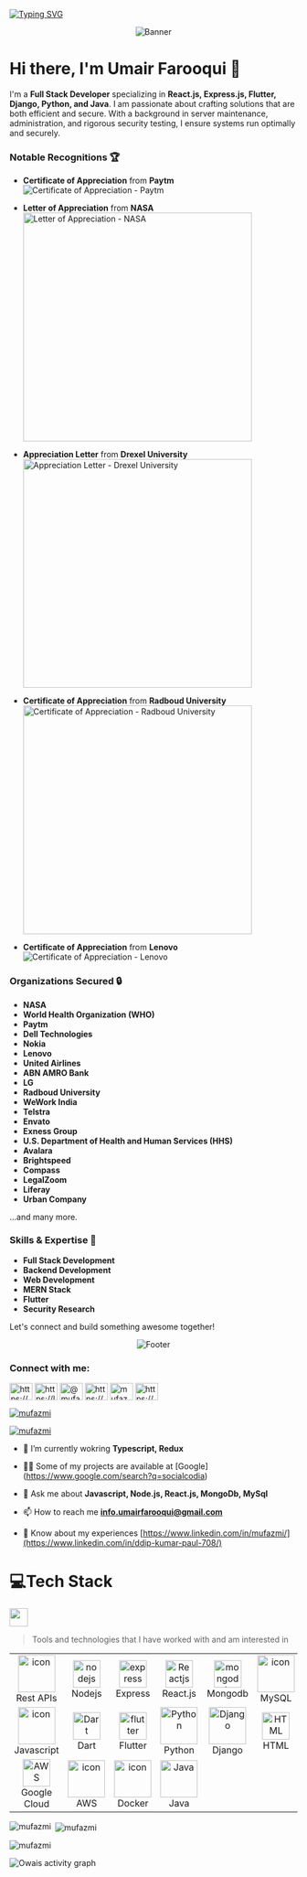 
<a href="https://mufazmi.medium.com"><img src="https://readme-typing-svg.demolab.com?font=Architects+Daughter&size=33&pause=1000&random=false&width=435&lines=I+am+Umair+Farooqui;Full+Stack+Developer+%F0%9F%91%A9%E2%80%8D%F0%9F%92%BB;Security+Researcher+%F0%9F%93%96;Bug+Hunter%F0%9F%90%9E;Penetration+Tester%F0%9F%92%BB" alt="Typing SVG" /></a>

<p align="center">
  <img src="https://raw.githubusercontent.com/mufazmi/mufazmi/master/banner.png" alt="Banner">
</p>

# Hi there, I'm Umair Farooqui 👋

I'm a **Full Stack Developer** specializing in **React.js, Express.js, Flutter, Django, Python, and Java**. I am passionate about crafting solutions that are both efficient and secure. With a background in server maintenance, administration, and rigorous security testing, I ensure systems run optimally and securely.

### Notable Recognitions 🏆
- **Certificate of Appreciation** from **Paytm**
  ![Certificate of Appreciation - Paytm](https://raw.githubusercontent.com/mufazmi/mufazmi/master/Certificate%20of%20Appreciation%20-%20Paytm%20-%20Umair%20Farooqui%20-%20mufazmi.jpg)
  
- **Letter of Appreciation** from **NASA**
  <br>
  <img src="https://raw.githubusercontent.com/mufazmi/mufazmi/master/Letter%20of%20Appreciation%20-%20National%20Aeronautics%20and%20Space%20Administration%20(NASA)%20-%20Umair%20Farooqui%20-%20mufazmi.jpg" width="400" alt="Letter of Appreciation - NASA">
- **Appreciation Letter** from **Drexel University**
  <br>
  <img src="https://raw.githubusercontent.com/mufazmi/mufazmi/master/Letter%20of%20Appreciation%20-%20Drexel%20University%20-%20Umair%20Farooqui%20-%20mufazmi.jpg" width="400" alt="Appreciation Letter - Drexel University">
- **Certificate of Appreciation** from **Radboud University**
  <br>
  <img src="https://raw.githubusercontent.com/mufazmi/mufazmi/master/Certificate%20of%20Appriciation%20-%20Radboud%20University%20-%20Umair%20Farooqui%20-%20mufazmi.jpg" width="400" alt="Certificate of Appreciation - Radboud University">
<!-- - **Certificate of Appreciation** from **Paytm**
  <br>
  <img src="https://raw.githubusercontent.com/mufazmi/mufazmi/master/Certificate%20of%20Appreciation%20-%20Paytm%20-%20Umair%20Farooqui%20-%20mufazmi.jpg" width="400" alt="Certificate of Appreciation - Paytm">

- **Certificate of Appreciation** from **Lenovo**
  <br>
  <img src="https://raw.githubusercontent.com/mufazmi/mufazmi/master/Certificate%20of%20Appreciation%20-%20Lenovo%20-%20Umair%20Farooqui%20-%20mufazmi.jpg" width="400" alt="Certificate of Appreciation - Lenovo">
-->
- **Certificate of Appreciation** from **Lenovo**
  ![Certificate of Appreciation - Lenovo](https://raw.githubusercontent.com/mufazmi/mufazmi/master/Certificate%20of%20Appreciation%20-%20Lenovo%20-%20Umair%20Farooqui%20-%20mufazmi.jpg)

### Organizations Secured 🔒
- **NASA**
- **World Health Organization (WHO)**
- **Paytm**
- **Dell Technologies**
- **Nokia**
- **Lenovo**
- **United Airlines**
- **ABN AMRO Bank**
- **LG**
- **Radboud University**
- **WeWork India**
- **Telstra**
- **Envato**
- **Exness Group**
- **U.S. Department of Health and Human Services (HHS)**
- **Avalara**
- **Brightspeed**
- **Compass**
- **LegalZoom**
- **Liferay**
- **Urban Company**

...and many more.

### Skills & Expertise 💼
- **Full Stack Development**
- **Backend Development**
- **Web Development**
- **MERN Stack**
- **Flutter**
- **Security Research**

Let's connect and build something awesome together!

<p align="center">
  <img src="https://raw.githubusercontent.com/mufazmi/mufazmi/master/footer.png" alt="Footer">
</p>


<h3 align="left">Connect with me:</h3>
<p align="left">
 <a href="https://www.linkedin.com/in/mufazmi/" target="blank"><img align="center" src="https://raw.githubusercontent.com/rahuldkjain/github-profile-readme-generator/master/src/images/icons/Social/linked-in-alt.svg" alt="https://www.linkedin.com/in/mufazmi/" height="30" width="40" /></a>
<a href="https://leetcode.com/mufazmi/" target="blank"><img align="center" src="https://raw.githubusercontent.com/rahuldkjain/github-profile-readme-generator/master/src/images/icons/Social/leet-code.svg" alt="https://leetcode.com/mufazmi/" height="30" width="40" /></a>
<a href="https://medium.com/@mufazmi" target="blank"><img align="center" src="https://raw.githubusercontent.com/rahuldkjain/github-profile-readme-generator/master/src/images/icons/Social/medium.svg" alt="@mufazmi" height="30" width="40" /></a>
<a href="https://dev.to/mufazmi" target="blank"><img align="center" src="https://raw.githubusercontent.com/rahuldkjain/github-profile-readme-generator/master/src/images/icons/Social/devto.svg" alt="https://dev.to/mufazmi" height="30" width="40" /></a>
<a href="https://twitter.com/mufazmi" target="blank"><img align="center" src="https://raw.githubusercontent.com/rahuldkjain/github-profile-readme-generator/master/src/images/icons/Social/twitter.svg" alt="mufazmi" height="30" width="40" /></a>
<a href="https://www.youtube.com/channel/@mufazmi" target="blank"><img align="center" src="https://raw.githubusercontent.com/rahuldkjain/github-profile-readme-generator/master/src/images/icons/Social/youtube.svg" alt="https://www.youtube.com/channel/ucwxf69li6powgcweaja1ivg" height="30" width="40" /></a>

</p>

<p align="left"> <a href="https://github.com/ryo-ma/github-profile-trophy"><img src="https://github-profile-trophy.vercel.app/?username=mufazmi" alt="mufazmi" /></a> </p>

<p align="left"> <a href="https://twitter.com/mufazmi" target="blank"><img src="https://img.shields.io/twitter/follow/mufazmi?logo=twitter&style=for-the-badge" alt="mufazmi" /></a> </p>

- 🌱 I’m currently wokring **Typescript, Redux**

- 👨‍💻 Some of my projects are available at [Google] (https://www.google.com/search?q=socialcodia)


- 💬 Ask me about **Javascript, Node.js, React.js, MongoDb, MySql**

- 📫 How to reach me **info.umairfarooqui@gmail.com**

- 📄 Know about my experiences [https://www.linkedin.com/in/mufazmi/](https://www.linkedin.com/in/ddip-kumar-paul-708/)


# 💻Tech Stack 
<img src="https://media2.giphy.com/media/QssGEmpkyEOhBCb7e1/giphy.gif?cid=ecf05e47a0n3gi1bfqntqmob8g9aid1oyj2wr3ds3mg700bl&rid=giphy.gif"
  width="32px">
<!--- ## My favorite tools and technologies ⚙️ -->

> Tools and technologies that I have worked with and am interested in
<table>
  <tr>
    <td align="center" width="96">
      <img src="https://techstack-generator.vercel.app/restapi-icon.svg" alt="icon" width="65" height="65" />
      <br>Rest APIs
    </td>
    <td align="center" width="96">
      <img src="https://skillicons.dev/icons?i=nodejs" width="48" height="48" alt="nodejs" />
      <br>Nodejs
    </td>
    <td align="center" width="96">
      <img src="https://skillicons.dev/icons?i=express" width="48" height="48" alt="express" />
      <br>Express
    </td>
    <td align="center" width="96">
      <img src="https://techstack-generator.vercel.app/react-icon.svg" width="48" height="48" alt="Reactjs" />
      <br>React.js
    </td>
    <td align="center" width="96">
      <img src="https://skillicons.dev/icons?i=mongodb" width="48" height="48" alt="mongodb" />
      <br>Mongodb
    </td>
    <td align="center" width="96">
      <img src="https://techstack-generator.vercel.app/mysql-icon.svg" alt="icon" width="65" height="65" />
      <br>MySQL
    </td>
    <td align="center" width="96">
      <img src="https://skillicons.dev/icons?i=firebase" alt="icon" width="48" height="48" />
      <br>Firebase
    </td>
    <td align="center" width="96">
      <img src="https://techstack-generator.vercel.app/ts-icon.svg" alt="icon" width="65" height="65" />
      <br>Typescript
    </td>
  </tr>
  <tr>
    <td align="center" width="96">
      <img src="https://techstack-generator.vercel.app/js-icon.svg" alt="icon" width="65" height="65" />
      <br>Javascript
    </td>
    <td align="center" width="96">
      <img src="https://skillicons.dev/icons?i=dart" alt="Dart" width="48" height="48" />
      <br>Dart
    </td>
    <td align="center" width="96">
      <img src="https://skillicons.dev/icons?i=flutter" alt="flutter" width="48" height="48" />
      <br>Flutter
    </td>
    <td align="center" width="96">
      <img src="https://techstack-generator.vercel.app/python-icon.svg" alt="Python" width="65" height="65" />
      <br>Python
    </td>
    <td align="center" width="96">
      <img src="https://techstack-generator.vercel.app/django-icon.svg" alt="Django" width="65" height="65" />
      <br>Django
    </td>
    <td align="center" width="96">
      <img src="https://skillicons.dev/icons?i=html" width="48" height="48" alt="HTML" />
      <br>HTML
    </td>
    <td align="center" width="96">
      <img src="https://skillicons.dev/icons?i=css" width="48" height="48" alt="css" />
      <br>CSS
    </td>
    <td align="center" width="96">
      <img src="https://techstack-generator.vercel.app/github-icon.svg" width="48" height="48" alt="GitHub" />
      <br>Github
    </td>
  </tr>
  <tr>
    <td align="center" width="96">
      <img src="https://skillicons.dev/icons?i=gcp" width="48" height="48" alt="AWS" />
      <br>Google Cloud
    </td>
    <td align="center" width="96">
      <img src="https://techstack-generator.vercel.app/aws-icon.svg" alt="icon" width="65" height="65" />
      <br>AWS
    </td>
    <td align="center" width="96">
      <img src="https://techstack-generator.vercel.app/docker-icon.svg" alt="icon" width="65" height="65" />
      <br>Docker
    </td>
    <td align="center" width="96">
      <img src="https://techstack-generator.vercel.app/java-icon.svg" alt="Java" width="65" height="65" />
      <br>Java
    </td>
  </tr>
</table>


<p><img align="left" src="https://github-readme-stats.vercel.app/api/top-langs?username=mufazmi&show_icons=true&locale=en&layout=compact" alt="mufazmi" /></p>

<p>&nbsp;<img align="center" src="https://github-readme-stats.vercel.app/api?username=mufazmi&show_icons=true&locale=en" alt="mufazmi" /></p>

<p><img align="center" src="https://github-readme-streak-stats.herokuapp.com/?user=mufazmi&" alt="mufazmi" /></p>


    
<img align="center" alt="Owais activity graph" src="https://github-readme-activity-graph.cyclic.app/graph?username=mufazmi&theme=radical&hide_border=true&bg_color=030113&color=9e4c98&line=9e4c98&point=403d3d"/>
